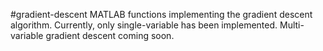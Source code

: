 #gradient-descent
MATLAB functions implementing the gradient descent algorithm. Currently, only single-variable has been implemented. Multi-variable gradient descent coming soon.
